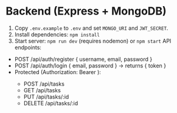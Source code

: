 # Backend (Express + MongoDB)
1. Copy `.env.example` to `.env` and set `MONGO_URI` and `JWT_SECRET`.
2. Install dependencies: `npm install`
3. Start server: `npm run dev` (requires nodemon) or `npm start`
API endpoints:
- POST /api/auth/register { username, email, password }
- POST /api/auth/login { email, password } -> returns { token }
- Protected (Authorization: Bearer <token>):
  - POST /api/tasks
  - GET /api/tasks
  - PUT /api/tasks/:id
  - DELETE /api/tasks/:id
